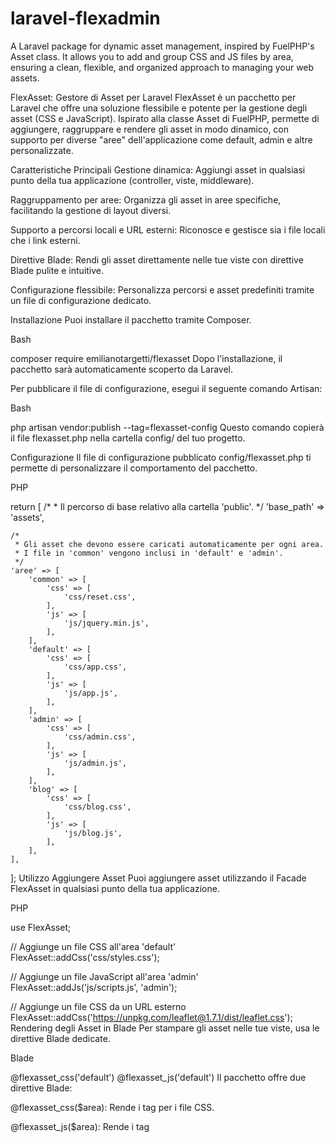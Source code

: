 # laravel-flexadmin
A Laravel package for dynamic asset management, inspired by FuelPHP's Asset class. It allows you to add and group CSS and JS files by area, ensuring a clean, flexible, and organized approach to managing your web assets.

FlexAsset: Gestore di Asset per Laravel
FlexAsset è un pacchetto per Laravel che offre una soluzione flessibile e potente per la gestione degli asset (CSS e JavaScript). Ispirato alla classe Asset di FuelPHP, permette di aggiungere, raggruppare e rendere gli asset in modo dinamico, con supporto per diverse "aree" dell'applicazione come default, admin e altre personalizzate.

Caratteristiche Principali
Gestione dinamica: Aggiungi asset in qualsiasi punto della tua applicazione (controller, viste, middleware).

Raggruppamento per aree: Organizza gli asset in aree specifiche, facilitando la gestione di layout diversi.

Supporto a percorsi locali e URL esterni: Riconosce e gestisce sia i file locali che i link esterni.

Direttive Blade: Rendi gli asset direttamente nelle tue viste con direttive Blade pulite e intuitive.

Configurazione flessibile: Personalizza percorsi e asset predefiniti tramite un file di configurazione dedicato.

Installazione
Puoi installare il pacchetto tramite Composer.

Bash

composer require emilianotargetti/flexasset
Dopo l'installazione, il pacchetto sarà automaticamente scoperto da Laravel.

Per pubblicare il file di configurazione, esegui il seguente comando Artisan:

Bash

php artisan vendor:publish --tag=flexasset-config
Questo comando copierà il file flexasset.php nella cartella config/ del tuo progetto.

Configurazione
Il file di configurazione pubblicato config/flexasset.php ti permette di personalizzare il comportamento del pacchetto.

PHP

return [
    /*
     * Il percorso di base relativo alla cartella 'public'.
     */
    'base_path' => 'assets',

    /*
     * Gli asset che devono essere caricati automaticamente per ogni area.
     * I file in 'common' vengono inclusi in 'default' e 'admin'.
     */
    'aree' => [
        'common' => [
            'css' => [
                'css/reset.css',
            ],
            'js' => [
                'js/jquery.min.js',
            ],
        ],
        'default' => [
            'css' => [
                'css/app.css',
            ],
            'js' => [
                'js/app.js',
            ],
        ],
        'admin' => [
            'css' => [
                'css/admin.css',
            ],
            'js' => [
                'js/admin.js',
            ],
        ],
        'blog' => [
            'css' => [
                'css/blog.css',
            ],
            'js' => [
                'js/blog.js',
            ],
        ],
    ],
];
Utilizzo
Aggiungere Asset
Puoi aggiungere asset utilizzando il Facade FlexAsset in qualsiasi punto della tua applicazione.

PHP

use FlexAsset;

// Aggiunge un file CSS all'area 'default'
FlexAsset::addCss('css/styles.css');

// Aggiunge un file JavaScript all'area 'admin'
FlexAsset::addJs('js/scripts.js', 'admin');

// Aggiunge un file CSS da un URL esterno
FlexAsset::addCss('https://unpkg.com/leaflet@1.7.1/dist/leaflet.css');
Rendering degli Asset in Blade
Per stampare gli asset nelle tue viste, usa le direttive Blade dedicate.

Blade

<!DOCTYPE html>
<html lang="en">
<head>
    @flexasset_css('default')
</head>
<body>
    @flexasset_js('default')
</body>
</html>
Il pacchetto offre due direttive Blade:

@flexasset_css($area): Rende i tag <link> per i file CSS.

@flexasset_js($area): Rende i tag <script> per i file JavaScript.

Se non specifichi un'area, verrà utilizzata l'area default.

Contribuire
Sentiti libero di inviare pull request, segnalare bug o suggerire nuove funzionalità.
Sei il benvenuto a contribuire al progetto!

Licenza
Questo pacchetto è un software open-source con licenza MIT.
